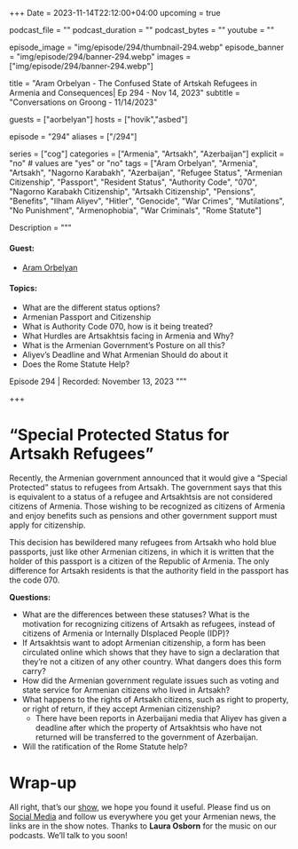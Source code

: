 +++
Date = 2023-11-14T22:12:00+04:00
upcoming = true

podcast_file = ""
podcast_duration = ""
podcast_bytes = ""
youtube = ""

episode_image = "img/episode/294/thumbnail-294.webp"
episode_banner = "img/episode/294/banner-294.webp"
images = ["img/episode/294/banner-294.webp"]

title = "Aram Orbelyan - The Confused State of Artskah Refugees in Armenia and Consequences| Ep 294 - Nov 14, 2023"
subtitle = "Conversations on Groong - 11/14/2023"

guests = ["aorbelyan"]
hosts = ["hovik","asbed"]

episode = "294"
aliases = ["/294"]

series = ["cog"]
categories = ["Armenia", "Artsakh", "Azerbaijan"]
explicit = "no" # values are "yes" or "no"
tags = ["Aram Orbelyan", "Armenia", "Artsakh", "Nagorno Karabakh", "Azerbaijan", "Refugee Status", "Armenian Citizenship", "Passport", "Resident Status", "Authority Code", "070", "Nagorno Karabakh Citizenship", "Artsakh Citizenship", "Pensions", "Benefits", "Ilham Aliyev", "Hitler", "Genocide", "War Crimes", "Mutilations", "No Punishment", "Armenophobia", "War Criminals", "Rome Statute"]

Description = """

#### Guest:
* [Aram Orbelyan](/guest/aorbelyan)

#### Topics:
* What are the different status options?
* Armenian Passport and Citizenship
* What is Authority Code 070, how is it being treated?
* What Hurdles are Artsakhtsis facing in Armenia and Why?
* What is the Armenian Government’s Posture on all this?
* Aliyev’s Deadline and What Armenian Should do about it
* Does the Rome Statute Help?

Episode 294 | Recorded: November 13, 2023
"""

+++

# “Special Protected Status for Artsakh Refugees”

Recently, the Armenian government announced that it would give a “Special Protected” status to refugees from Artsakh. The government says that this is equivalent to a status of a refugee and Artsakhtsis are not considered citizens of Armenia. Those wishing to be recognized as citizens of Armenia and enjoy benefits such as pensions and other government support must apply for citizenship.

This decision has bewildered many refugees from Artsakh who hold blue passports, just like other Armenian citizens, in which it is written that the holder of this passport is a citizen of the Republic of Armenia. The only difference for Artsakh residents is that the authority field in the passport has the code 070.

**Questions:**
* What are the differences between these statuses? What is the motivation for recognizing citizens of Artsakh as refugees, instead of citizens of Armenia or Internally DIsplaced People (IDP)?
* If Artsakhtsis want to adopt Armenian citizenship, a form has been circulated online which shows that they have to sign a declaration that they’re not a citizen of any other country. What dangers does this form carry?
* How did the Armenian government regulate issues such as voting and state service for Armenian citizens who lived in Artsakh?
* What happens to the rights of Artsakh citizens, such as right to property, or right of return, if they accept Armenian citizenship?
    * There have been reports in Azerbaijani media that Aliyev has given a deadline after which the property of Artsakhtsis who have not returned will be transferred to the government of Azerbaijan.
* Will the ratification of the Rome Statute help?


# Wrap-up

All right, that’s our [show](https://podcasts.groong.org/), we hope you found it useful. Please find us on [Social Media](https://lintr.ee/groong) and follow us everywhere you get your Armenian news, the links are in the show notes. Thanks to **Laura Osborn** for the music on our podcasts. We’ll talk to you soon!

